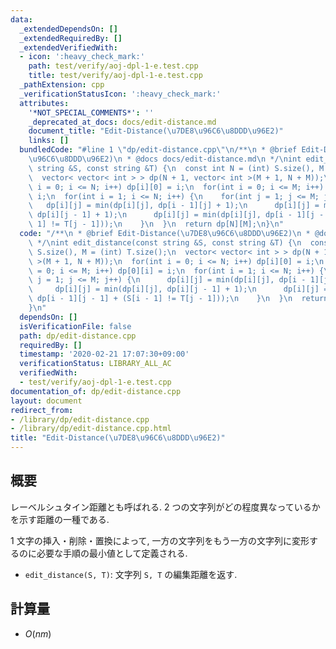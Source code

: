 ```yaml
---
data:
  _extendedDependsOn: []
  _extendedRequiredBy: []
  _extendedVerifiedWith:
  - icon: ':heavy_check_mark:'
    path: test/verify/aoj-dpl-1-e.test.cpp
    title: test/verify/aoj-dpl-1-e.test.cpp
  _pathExtension: cpp
  _verificationStatusIcon: ':heavy_check_mark:'
  attributes:
    '*NOT_SPECIAL_COMMENTS*': ''
    _deprecated_at_docs: docs/edit-distance.md
    document_title: "Edit-Distance(\u7DE8\u96C6\u8DDD\u96E2)"
    links: []
  bundledCode: "#line 1 \"dp/edit-distance.cpp\"\n/**\n * @brief Edit-Distance(\u7DE8\
    \u96C6\u8DDD\u96E2)\n * @docs docs/edit-distance.md\n */\nint edit_distance(const\
    \ string &S, const string &T) {\n  const int N = (int) S.size(), M = (int) T.size();\n\
    \  vector< vector< int > > dp(N + 1, vector< int >(M + 1, N + M));\n  for(int\
    \ i = 0; i <= N; i++) dp[i][0] = i;\n  for(int i = 0; i <= M; i++) dp[0][i] =\
    \ i;\n  for(int i = 1; i <= N; i++) {\n    for(int j = 1; j <= M; j++) {\n   \
    \   dp[i][j] = min(dp[i][j], dp[i - 1][j] + 1);\n      dp[i][j] = min(dp[i][j],\
    \ dp[i][j - 1] + 1);\n      dp[i][j] = min(dp[i][j], dp[i - 1][j - 1] + (S[i -\
    \ 1] != T[j - 1]));\n    }\n  }\n  return dp[N][M];\n}\n"
  code: "/**\n * @brief Edit-Distance(\u7DE8\u96C6\u8DDD\u96E2)\n * @docs docs/edit-distance.md\n\
    \ */\nint edit_distance(const string &S, const string &T) {\n  const int N = (int)\
    \ S.size(), M = (int) T.size();\n  vector< vector< int > > dp(N + 1, vector< int\
    \ >(M + 1, N + M));\n  for(int i = 0; i <= N; i++) dp[i][0] = i;\n  for(int i\
    \ = 0; i <= M; i++) dp[0][i] = i;\n  for(int i = 1; i <= N; i++) {\n    for(int\
    \ j = 1; j <= M; j++) {\n      dp[i][j] = min(dp[i][j], dp[i - 1][j] + 1);\n \
    \     dp[i][j] = min(dp[i][j], dp[i][j - 1] + 1);\n      dp[i][j] = min(dp[i][j],\
    \ dp[i - 1][j - 1] + (S[i - 1] != T[j - 1]));\n    }\n  }\n  return dp[N][M];\n\
    }\n"
  dependsOn: []
  isVerificationFile: false
  path: dp/edit-distance.cpp
  requiredBy: []
  timestamp: '2020-02-21 17:07:30+09:00'
  verificationStatus: LIBRARY_ALL_AC
  verifiedWith:
  - test/verify/aoj-dpl-1-e.test.cpp
documentation_of: dp/edit-distance.cpp
layout: document
redirect_from:
- /library/dp/edit-distance.cpp
- /library/dp/edit-distance.cpp.html
title: "Edit-Distance(\u7DE8\u96C6\u8DDD\u96E2)"
---
```

## 概要

レーベルシュタイン距離とも呼ばれる. $2$ つの文字列がどの程度異なっているかを示す距離の一種である.

$1$ 文字の挿入・削除・置換によって, 一方の文字列をもう一方の文字列に変形するのに必要な手順の最小値として定義される.

* `edit_distance(S, T)`: 文字列 `S, T` の編集距離を返す.

## 計算量

* $O(nm)$
